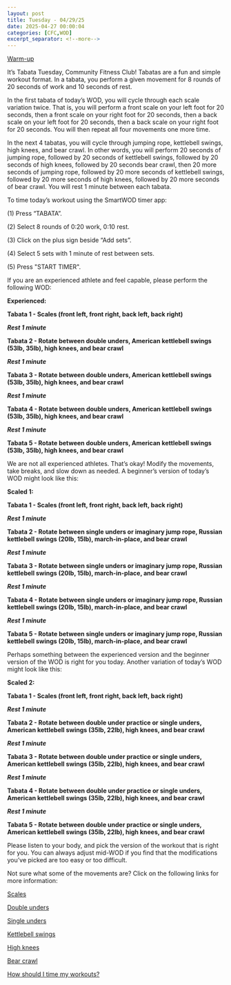```yaml
---
layout: post
title: Tuesday - 04/29/25
date: 2025-04-27 00:00:04
categories: [CFC,WOD]
excerpt_separator: <!--more-->
---
```

[Warm-up](https://communityfitnessclub.wixsite.com/website/post/basic-full-body-warm-up)

It’s Tabata Tuesday, Community Fitness Club! Tabatas are a fun and simple workout format. In a tabata, you perform a given movement for 8 rounds of 20 seconds of work and 10 seconds of rest. 

In the first tabata of today’s WOD, you will cycle through each scale variation twice. That is, you will perform a front scale on your left foot for 20 seconds, then a front scale on your right foot for 20 seconds, then a back scale on your left foot for 20 seconds, then a back scale on your right foot for 20 seconds. You will then repeat all four movements one more time. 

In the next 4 tabatas, you will cycle through jumping rope, kettlebell swings, high knees, and bear crawl. In other words, you will perform 20 seconds of jumping rope, followed by 20 seconds of kettlebell swings, followed by 20 seconds of high knees, followed by 20 seconds bear crawl, then 20 more seconds of jumping rope, followed by 20 more seconds of kettlebell swings, followed by 20 more seconds of high knees, followed by 20 more seconds of bear crawl. You will rest 1 minute between each tabata.

To time today’s workout using the SmartWOD timer app:

(1) Press “TABATA”. 

(2) Select 8 rounds of 0:20 work, 0:10 rest. 

(3) Click on the plus sign beside “Add sets”. 

(4) Select 5 sets with 1 minute of rest between sets.

(5) Press "START TIMER".

If you are an experienced athlete and feel capable, please perform the following WOD:

**Experienced:**

**Tabata 1 - Scales (front left, front right, back left, back right)**

***Rest 1 minute***

**Tabata 2 - Rotate between double unders, American kettlebell swings (53lb, 35lb), high knees, and bear crawl**

***Rest 1 minute***

**Tabata 3 - Rotate between double unders, American kettlebell swings (53lb, 35lb), high knees, and bear crawl**

***Rest 1 minute***

**Tabata 4 - Rotate between double unders, American kettlebell swings (53lb, 35lb), high knees, and bear crawl**

***Rest 1 minute***

**Tabata 5 - Rotate between double unders, American kettlebell swings (53lb, 35lb), high knees, and bear crawl**
<!--more-->

We are not all experienced athletes. That’s okay! Modify the movements, take breaks, and slow down as needed. A beginner’s version of today’s WOD might look like this:

**Scaled 1:**

**Tabata 1 - Scales (front left, front right, back left, back right)**

***Rest 1 minute***

**Tabata 2 - Rotate between single unders or imaginary jump rope, Russian kettlebell swings (20lb, 15lb), march-in-place, and bear crawl**

***Rest 1 minute***

**Tabata 3 - Rotate between single unders or imaginary jump rope, Russian kettlebell swings (20lb, 15lb), march-in-place, and bear crawl**

***Rest 1 minute***

**Tabata 4 - Rotate between single unders or imaginary jump rope, Russian kettlebell swings (20lb, 15lb), march-in-place, and bear crawl**

***Rest 1 minute***

**Tabata 5 - Rotate between single unders or imaginary jump rope, Russian kettlebell swings (20lb, 15lb), march-in-place, and bear crawl**

Perhaps something between the experienced version and the beginner version of the WOD is right for you today. Another variation of today’s WOD might look like this:

**Scaled 2:**

**Tabata 1 - Scales (front left, front right, back left, back right)**

***Rest 1 minute***

**Tabata 2 - Rotate between double under practice or single unders, American kettlebell swings (35lb, 22lb), high knees, and bear crawl**

***Rest 1 minute***

**Tabata 3 - Rotate between double under practice or single unders, American kettlebell swings (35lb, 22lb), high knees, and bear crawl**

***Rest 1 minute***

**Tabata 4 - Rotate between double under practice or single unders, American kettlebell swings (35lb, 22lb), high knees, and bear crawl**

***Rest 1 minute***

**Tabata 5 - Rotate between double under practice or single unders, American kettlebell swings (35lb, 22lb), high knees, and bear crawl**

Please listen to your body, and pick the version of the workout that is right for you. You can always adjust mid-WOD if you find that the modifications you’ve picked are too easy or too difficult.

Not sure what some of the movements are? Click on the following links for more information:

[Scales](https://communityfitnessclub.wixsite.com/website/post/scales)

[Double unders](https://communityfitnessclub.wixsite.com/website/post/double-unders)

[Single unders](https://www.youtube.com/watch?v=hCuXYrTOMxI)

[Kettlebell swings](https://communityfitnessclub.wixsite.com/website/post/kettlebell-swings)

[High knees](https://www.youtube.com/watch?v=DfjpR6dzLVg)

[Bear crawl ](https://www.youtube.com/watch?v=t8XLor7unqU)

[How should I time my workouts?](https://communityfitnessclub.wixsite.com/website/post/how-should-i-time-my-workouts)
